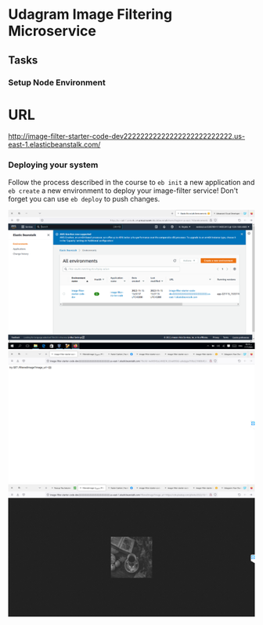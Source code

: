 # Udagram Image Filtering Microservice


## Tasks

### Setup Node Environment

# URL
http://image-filter-starter-code-dev22222222222222222222222222.us-east-1.elasticbeanstalk.com/

### Deploying your system

Follow the process described in the course to `eb init` a new application and `eb create` a new environment to deploy your image-filter service! Don't forget you can use `eb deploy` to push changes.



![Alt text](screenshoots/advncecloudproj2.PNG)
![Alt text](screenshoots/2-linkproject.PNG)
![Alt text](screenshoots/3-filtertest.PNG)

